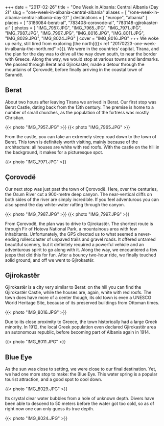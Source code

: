 +++
date    = "2017-02-26"
title   = "One Week in Albania: Central Albania (Day 2)"
slug    = "one-week-in-albania-central-albania"
aliases = [ "/one-week-in-albania-central-albania-day-2/" ]
destinations = [ "europe", "albania" ]
places = [ "3186084-berat-al", "783408-corovode-al", "783148-gjirokaster-al" ]
photos = [
  "IMG_7957.JPG", "IMG_7965.JPG", "IMG_7971.JPG", "IMG_7987.JPG", "IMG_7997.JPG",
  "IMG_8016.JPG", "IMG_8011.JPG", "IMG_8029.JPG", "IMG_8024.JPG"
]
cover = "IMG_8016.JPG"
+++
We woke up early, still tired from exploring [the north]({{< ref "20170223-one-week-in-albania-the-north.md" >}}). We were in the countries’ capital, Tirana, and the plan for the day was to drive all the way down south, to near the border with Greece. Along the way, we would stop at various towns and landmarks. We passed through Berat and Gjirokastër, made a detour through the mountains of Çorovodë, before finally arriving in the coastal town of Sarandë.
<!--more-->

## Berat
About two hours after leaving Tirana we arrived in Berat. Our first stop was Berat Castle, dating back from the 13th century. The premise is home to a number of small churches, as the population of the fortress was mostly Christian.

{{< photo "IMG_7957.JPG" >}}
{{< photo "IMG_7965.JPG" >}}

From the castle, you can take an extremely steep road down to the town of Berat. This town is definitely worth visiting, mainly because of the architecture: all houses are white with red roofs. With the castle on the hill in the background, it makes for a picturesque spot.

{{< photo "IMG_7971.JPG" >}}

## Çorovodë
Our next stop was just past the town of Çorovodë. Here, over the centuries, the Osum River cut a 900-metre deep canyon. The near-vertical cliffs on both sides of the river are simply incredible. If you feel adventurous you can also spend the day white-water rafting through the canyon.

{{< photo "IMG_7987.JPG" >}}
{{< photo "IMG_7997.JPG" >}}

From Çorovodë, the plan was to drive to Gjirokastër. The shortest route is through Fir of Hotova National Park, a mountainous area with few inhabitants.  Unfortunately, the GPS directed us to what seemed a never-ending rollercoaster of unpaved trails and gravel roads. It offered untamed beautiful scenery, but it definitely required a powerful vehicle and an adventurous spirit to go along with it. Along the way, we encountered a few jeeps that did this for fun. After a bouncy two-hour ride, we finally touched solid ground, and off we went to Gjirokastër.

## Gjirokastër
Gjirokastër is a city very similar to Berat: on the hill you can find the Gjirokastër Castle, while the houses are, again, white with red roofs. The town does have more of a center though, its old town is even a UNESCO World Heritage Site, because of its preserved buildings from Ottoman times.

{{< photo "IMG_8016.JPG" >}}

Due to its close proximity to Greece, the town historically had a large Greek minority. In 1912, the local Greek population even declared Gjirokastër area an autonomous republic, before becoming part of Albania again in 1914.

{{< photo "IMG_8011.JPG" >}}

## Blue Eye
As the sun was close to setting, we were close to our final destination. Yet, we had one more stop to make: the Blue Eye. This water spring is a popular tourist attraction, and a good spot to cool down.

{{< photo "IMG_8029.JPG" >}}

Its crystal clear water bubbles from a hole of unknown depth. Divers have been able to descend to 50 meters before the water got too cold, so as of right now one can only guess its true depth.

{{< photo "IMG_8024.JPG" >}}